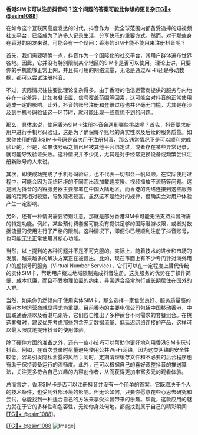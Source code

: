 **香港SIM卡可以注册抖音吗？这个问题的答案可能比你想的更复杂[[TG💪+ @esim1088](https://t.me/s/esim1088)]**

在如今这个互联网高度发达的时代，抖音作为一款全球范围内都备受追捧的短视频社交平台，已经成为了许多人记录生活、分享快乐的重要方式。然而，对于那些身在香港的朋友来说，可能会有一个疑问：香港的SIM卡能不能用来注册抖音呢？

首先，我们需要明确一点，抖音作为一个国际化的社交平台，其用户群体遍布世界各地。因此，它并没有特别限制某个地区的SIM卡是否可以使用。理论上讲，只要你的手机能够正常上网，并且有可用的网络流量，无论是通过Wi-Fi还是移动数据，都可以尝试注册抖音。

不过，实际情况往往要比理论复杂得多。由于香港的电信运营商提供的服务与内地存在一定差异，比如套餐设置、信号覆盖范围等因素，这可能会对抖音的正常使用造成一定的影响。此外，抖音的账号注册和登录过程也并非毫无门槛，尤其是在涉及到手机号码验证这一环节时，就可能出现一些意想不到的问题。

那么，具体来说，使用香港SIM卡注册抖音会遇到哪些挑战呢？首先，抖音要求新用户进行手机号码验证，这是为了确保每个账号的真实性以及后续的服务质量。如果你使用的香港SIM卡号码是首次用于注册抖音，那么通常情况下是可以顺利完成验证的。但是，如果该号码之前已经被其他平台绑定过，或者存在某些异常记录，就可能导致验证失败。这种情况并不少见，尤其是对于经常更换设备或频繁尝试注册新账号的人来说。

其次，即使成功完成了手机号码验证，也不代表一切都会一帆风顺。在实际使用过程中，可能会因为网络环境的不同而出现加载速度慢、视频播放不流畅等问题。这是因为抖音的内容服务器主要部署在中国大陆地区，而香港的网络连接到这些服务器的距离相对较远，导致延迟较高。虽然这不是绝对的规律，但确实会对用户体验产生一定影响。

另外，还有一种情况需要特别注意，那就是部分香港SIM卡可能无法支持抖音所需的特定功能。例如，某些预付费套餐可能没有提供足够的国际漫游权限，或者对数据流量的使用进行了严格的限制。这种情况下，即便你已经顺利注册了抖音账号，也可能无法正常使用其核心功能。

当然，以上提到的各种问题并不是不可克服的。实际上，随着技术的进步和市场的发展，越来越多的解决方案正在被提出。比如，现在市面上有不少专门针对海外用户的虚拟号码服务（Virtual Number Service），它们可以在一定程度上替代传统的实体SIM卡，帮助用户绕过地域限制完成抖音注册。这类服务的优势在于操作简便、成本低廉，而且不受物理位置的约束，非常适合经常旅行或长期居住在国外的人群。

当然，如果你仍然倾向于使用实体SIM卡，那么选择一家信誉良好、服务质量高的香港本地运营商就显得尤为重要。目前香港的主要电信公司包括中国移动香港、中国联通香港以及香港电讯等，它们各自推出了多种适合不同需求的套餐组合。在挑选套餐时，建议优先考虑那些包含充足数据流量、低延迟网络连接的产品，这样可以最大限度地提升抖音的使用体验。

除了硬件方面的准备之外，还有一些小技巧可以帮助你更好地利用香港SIM卡玩转抖音。例如，在首次登录时尽量避免使用公共Wi-Fi网络，因为这类网络的安全性较低，容易引发隐私泄露的风险；同时，定期清理缓存文件和不必要的后台程序也有助于保持设备运行的流畅度。此外，还可以根据自己的喜好调整抖音的推送算法，关注更多符合自己兴趣的内容创作者，从而获得更加丰富多元的观看体验。

总而言之，香港SIM卡是否可以注册抖音并没有一个简单的答案。它既取决于个人的技术条件，也受到外部环境的影响。但无论如何，只要你愿意花些心思去研究和尝试，总能找到一种适合自己的方法来享受抖音带来的乐趣。毕竟，这款应用的魅力就在于它的多样性和包容性，无论你身处何地，都能找到属于自己的精彩瞬间[[TG💪+ @esim1088](https://t.me/s/esim1088)]。

[[TG💪+ @esim1088](https://t.me/s/esim1088) ![Image](https://i.postimg.cc/4NQfJmqS/Snipaste-2025-05-13-00-14-12.png)]